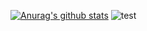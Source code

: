 <!-- ![Visitor Count](https://profile-counter.glitch.me/fuki01/count.svg)<br> -->
[![Anurag's github stats](https://github-readme-stats.vercel.app/api?username=fuki01)](https://github.com/fuki01/github-readme-stats)
![test](https://camo.githubusercontent.com/d1e31dc52cf700fe195916ba84c533b868ba02d58fe5ad5503c210324f1a6096/68747470733a2f2f692e67697068792e636f6d2f6d656469612f4c6d4e77724268656a6b4b394546503530342f323030772e77656270)
